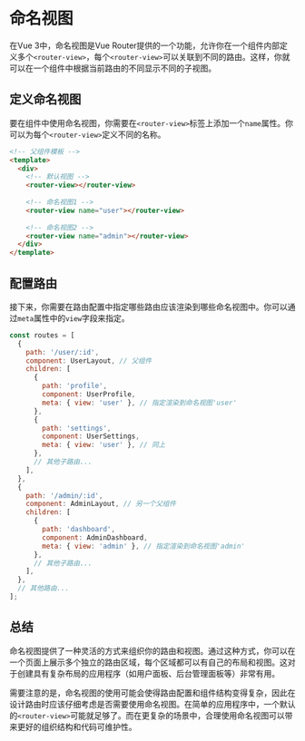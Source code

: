 # 命名视图

在Vue 3中，命名视图是Vue Router提供的一个功能，允许你在一个组件内部定义多个`<router-view>`，每个`<router-view>`可以关联到不同的路由。这样，你就可以在一个组件中根据当前路由的不同显示不同的子视图。

## 定义命名视图

要在组件中使用命名视图，你需要在`<router-view>`标签上添加一个`name`属性。你可以为每个`<router-view>`定义不同的名称。

```html
<!-- 父组件模板 -->
<template>
  <div>
    <!-- 默认视图 -->
    <router-view></router-view>
    
    <!-- 命名视图1 -->
    <router-view name="user"></router-view>
    
    <!-- 命名视图2 -->
    <router-view name="admin"></router-view>
  </div>
</template>
```

## 配置路由

接下来，你需要在路由配置中指定哪些路由应该渲染到哪些命名视图中。你可以通过`meta`属性中的`view`字段来指定。

```javascript
const routes = [
  {
    path: '/user/:id',
    component: UserLayout, // 父组件
    children: [
      {
        path: 'profile',
        component: UserProfile,
        meta: { view: 'user' }, // 指定渲染到命名视图'user'
      },
      {
        path: 'settings',
        component: UserSettings,
        meta: { view: 'user' }, // 同上
      },
      // 其他子路由...
    ],
  },
  {
    path: '/admin/:id',
    component: AdminLayout, // 另一个父组件
    children: [
      {
        path: 'dashboard',
        component: AdminDashboard,
        meta: { view: 'admin' }, // 指定渲染到命名视图'admin'
      },
      // 其他子路由...
    ],
  },
  // 其他路由...
];
```

## 总结

命名视图提供了一种灵活的方式来组织你的路由和视图。通过这种方式，你可以在一个页面上展示多个独立的路由区域，每个区域都可以有自己的布局和视图。这对于创建具有复杂布局的应用程序（如用户面板、后台管理面板等）非常有用。

需要注意的是，命名视图的使用可能会使得路由配置和组件结构变得复杂，因此在设计路由时应该仔细考虑是否需要使用命名视图。在简单的应用程序中，一个默认的`<router-view>`可能就足够了。而在更复杂的场景中，合理使用命名视图可以带来更好的组织结构和代码可维护性。
